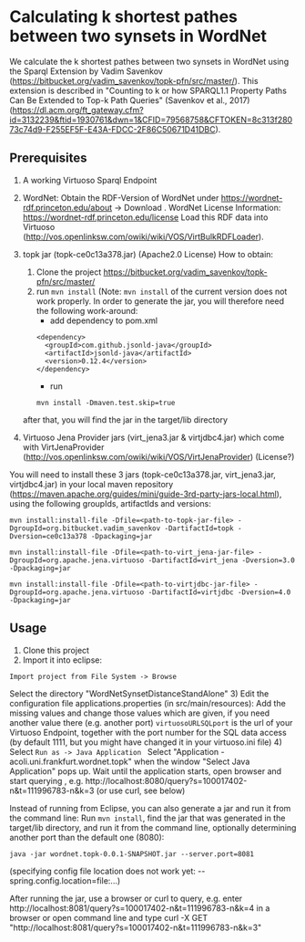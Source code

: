 # Calculating k shortest pathes between two synsets in WordNet

We calculate the k shortest pathes between two synsets in WordNet using the Sparql Extension by Vadim Savenkov (https://bitbucket.org/vadim_savenkov/topk-pfn/src/master/). This extension is described in "Counting to k or how SPARQL1.1 Property Paths Can Be Extended to Top-k Path Queries" (Savenkov et al., 2017) (https://dl.acm.org/ft_gateway.cfm?id=3132239&ftid=1930761&dwn=1&CFID=79568758&CFTOKEN=8c313f28073c74d9-F255EF5F-E43A-FDCC-2F86C50671D41DBC). 

## Prerequisites

1) A working Virtuoso Sparql Endpoint
2) WordNet: Obtain the RDF-Version of WordNet under https://wordnet-rdf.princeton.edu/about -> Download . 
WordNet License Information: https://wordnet-rdf.princeton.edu/license
Load this RDF data into Virtuoso (http://vos.openlinksw.com/owiki/wiki/VOS/VirtBulkRDFLoader).
3) topk jar (topk-ce0c13a378.jar) (Apache2.0 License)
How to obtain: 
    1) Clone the project https://bitbucket.org/vadim_savenkov/topk-pfn/src/master/
    2) run ``` mvn install ``` (Note: ``` mvn install ``` of the current version does not work properly. In order to generate the jar, you will therefore need the following work-around: 
        * add dependency to pom.xml
        ```
        <dependency>
          <groupId>com.github.jsonld-java</groupId>
          <artifactId>jsonld-java</artifactId>
          <version>0.12.4</version>
        </dependency>
        ```
        * run 
        ```
        mvn install -Dmaven.test.skip=true 
        ``` 
      after that, you will find the jar in the target/lib directory
      
4) Virtuoso Jena Provider jars (virt_jena3.jar & virtjdbc4.jar) which come with VirtJenaProvider (http://vos.openlinksw.com/owiki/wiki/VOS/VirtJenaProvider) (License?)

You will need to install these 3 jars (topk-ce0c13a378.jar, virt_jena3.jar, virtjdbc4.jar) in your local maven repository (https://maven.apache.org/guides/mini/guide-3rd-party-jars-local.html), using the following groupIds, artifactIds and versions:

```
mvn install:install-file -Dfile=<path-to-topk-jar-file> -DgroupId=org.bitbucket.vadim_savenkov -DartifactId=topk -Dversion=ce0c13a378 -Dpackaging=jar
		
mvn install:install-file -Dfile=<path-to-virt_jena-jar-file> -DgroupId=org.apache.jena.virtuoso -DartifactId=virt_jena -Dversion=3.0 -Dpackaging=jar

mvn install:install-file -Dfile=<path-to-virtjdbc-jar-file> -DgroupId=org.apache.jena.virtuoso -DartifactId=virtjdbc -Dversion=4.0 -Dpackaging=jar
```

## Usage

1) Clone this project
2) Import it into eclipse: 
```
Import project from File System -> Browse
```
Select the directory "WordNetSynsetDistanceStandAlone"
3) Edit the configuration file applications.properties (in src/main/resources): Add the missing values and change those values which are given, if you need another value there (e.g. another port)
```virtuosoURLSQLport``` is the url of your Virtuoso Endpoint, together with the port number for the SQL data access (by default 1111, but you might have changed it in your virtuoso.ini file)
4) Select 
```Run as -> Java Application ```
Select "Application - acoli.uni.frankfurt.wordnet.topk" when the window "Select Java Application" pops up.
Wait until the application starts, open browser and start querying , e.g.  http://localhost:8080/query?s=100017402-n&t=111996783-n&k=3 (or use curl, see below)

Instead of running from Eclipse, you can also generate a jar and run it from the command line:
Run ```mvn install```, find the jar that was generated in the target/lib directory, and run it from the command line, optionally determining another port than the default one (8080):
```
java -jar wordnet.topk-0.0.1-SNAPSHOT.jar --server.port=8081 
```

(specifying config file location does not work yet: --spring.config.location=file:...)

After running the jar, use a browser or curl to query, e.g.
enter http://localhost:8081/query?s=100017402-n&t=111996783-n&k=4 in a browser
or
open command line and type 
curl -X GET "http://localhost:8081/query?s=100017402-n&t=111996783-n&k=3"
